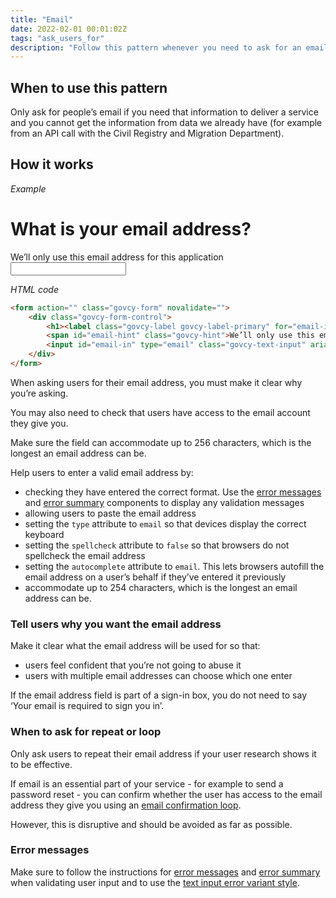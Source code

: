 ```yaml
---
title: "Email"
date: 2022-02-01 00:01:02Z
tags: "ask_users_for"
description: "Follow this pattern whenever you need to ask for an email address."
---
```

## When to use this pattern
Only ask for people’s email if you need that information to deliver a service and you cannot get the information from data we already have (for example from an API call with the Civil Registry and Migration Department). 

## How it works

*Example*
<div class="govcy-container govcy-p-4 govcy-br-1 govcy-br-standard govcy-mb-4">
<div class="govcy-form">
    <div class="govcy-form-control">
        <h1><label class="govcy-label govcy-label-primary" for="email-in">What is your email address?</label></h1>
        <span id="email-hint" class="govcy-hint">We’ll only use this email address for this application</span>
        <input id="email-in" type="email" class="govcy-text-input" aria-describedby="email-hint" autocomplete="email" spellcheck="false">
    </div>
</div>
</div>

*HTML code*
```html
<form action="" class="govcy-form" novalidate="">
    <div class="govcy-form-control">
        <h1><label class="govcy-label govcy-label-primary" for="email-in">What is your email address?</label></h1>
        <span id="email-hint" class="govcy-hint">We’ll only use this email address for this application</span>
        <input id="email-in" type="email" class="govcy-text-input" aria-describedby="email-hint" autocomplete="email" spellcheck="false">
    </div>
</form>
```

When asking users for their email address, you must make it clear why you’re asking.

You may also need to check that users have access to the email account they give you.

Make sure the field can accommodate up to 256 characters, which is the longest an email address can be.

Help users to enter a valid email address by:
- checking they have entered the correct format. Use the [error messages](../../components/error_message) and [error summary](../../components/error_summary) components to display any validation messages
- allowing users to paste the email address
- setting the `type` attribute to `email` so that devices display the correct keyboard
- setting the `spellcheck` attribute to `false` so that browsers do not spellcheck the email address
- setting the `autocomplete` attribute to `email`. This lets browsers autofill the email address on a user’s behalf if they’ve entered it previously
- accommodate up to 254 characters, which is the longest an email address can be.

### Tell users why you want the email address
Make it clear what the email address will be used for so that:

- users feel confident that you’re not going to abuse it
- users with multiple email addresses can choose which one enter

If the email address field is part of a sign-in box, you do not need to say ‘Your email is required to sign you in’.

### When to ask for repeat or loop
Only ask users to repeat their email address if your user research shows it to be effective.

If email is an essential part of your service - for example to send a password reset - you can confirm whether the user has access to the email address they give you using an [email confirmation loop](../confirm_email_address/). 

However, this is disruptive and should be avoided as far as possible.

### Error messages
Make sure to follow the instructions for [error messages](../../components/error_message) and [error summary](../../components/error_summary) when validating user input and to use the [text input error variant style](../../components/text_input/#error-messages). 